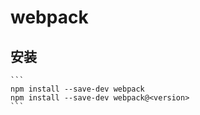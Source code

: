 # webpack

## 安装
    ```
    npm install --save-dev webpack
    npm install --save-dev webpack@<version>
    ```
    